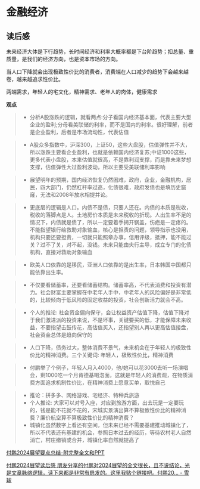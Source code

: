 # 金融经济
## 读后感

未来经济大体是下行趋势，长时间经济和利率大概率都是下台阶趋势；扣总量、重质量，是我们的经济方向，也是资本市场的方向。

当人口下降就会出现极致性价比的消费者，消费端在人口减少的趋势下会越来越卷，越来越追求性价比。

两端需求，年轻人的宅文化，精神需求、老年人的肉体，健康需求

**观点**

> + 分析A股涨跌的逻辑，就看两点:分子看国内经济基本面，代表主要大型企业的盈利;分母看美联储的利率，而不是国内的利率。很好理解，前者是企业盈利，后者是市场流动性，代表估值
>

> + A股众多指数中，沪深300，上证50，这些大盘股，估值弹性并不大，所以涨跌主要看企业盈利，也就是依赖国内经济复苏;中证1000这些，更多代表小盘股，本来估值就很高，不是靠利润支撑，而是靠未来梦想支撑，估值弹性大过盈利波动，所以主要受美联储利率影响
>

> + 展望明年的预期，国内经济恢复仍然困难，政府，企业，金融机构，居民，四大部门，仍然杠杆率过高，化债很难，政府发债也是填历史窟窿，无法和2008年放水相提并论。
>

> + 更底层的逻辑是人口。内债不是债，只要人还在。内债的本质是税收，税收的落脚点是人。土地房价本质是未来税收的折现。人出生率不足的情况下，内债就是债了，所以一定要着手揭开锅盖，伤疤是一定疼的。不能指望银行给救助对象输血，核心是担责的问题，领导指示也没用，机构只要还要担责，一切就只能照章办事，信用评级，抵押，能不能过关？过不了关，对不起，没钱。未来只能由央行主导，成立专门的化债机构，直接对救助对象输血
>

> + 欧美人口依靠的是移民，亚洲人口依靠的是出生率，日本韩国中国都只能依靠出生率。
>

> + 不仅要看储蓄率，还要看储蓄结构。储蓄率高，不代表消费和投资有潜力。社会财富主要掌握在中老年人手中，中老年人的风险偏好是非常低的，比较倾向于低风险的固定收益的投资，社会创新活力就会不高。
>

> + 个人的推论: 社会资金偏向保守，会让权益资产估值下降，估值下降对于我们激进派的投资来说，不是坏事，关键要买的低，才能保障未来收益，不要指望击鼓传花，高估值买入，还指望别人再以更高估值接盘，社会资金总体是趋向保守的
>

> + 人口下降，债务过大，整体消费不景气，未来机会在于年轻人的极致性价比的精神消费。三个关键词: 年轻人，极致性价比，精神消费
>

> + 付鹏举了个例子，年轻人月入4000，他/她可以花3000去听一场演唱会，剩1000吃一个月肯德基喝泡面，这就是年轻人的消费观，在物质消费方面追求机制性价比，在精神消费上愿意买单，取悦自己
>

> + 推论：拼多多、网络游戏、宅经济、特种兵旅游
> + 个人推论: 大家可以对号入座，对应到旅游方面，出去玩是一定要玩的，钱是能不花就不花的，宋城实景演出算不算极致性价比的精神消费？廉价航空算不算极致性价比的精神消费？
> + 城镇化虽然数字上看还有空间，但未来已经不需要基建推动城镇化了，所以不代表还有基建的机会，参照日本过去的经历，等待农村老人自然消亡，村庄撤销或合并，城镇化率自然就提高了
>

[付鹏2024展望要点总结-附完整全文和PPT](https://mp.weixin.qq.com/s?__biz=MzkyNjUzMjQxMw==&mid=2247484968&idx=1&sn=d959edd73348c11b4bb29e9418d55794&chksm=c234907af543196c8302caa3a8362be4b6330805289c9d5e38f6df5be6c797fbec9b679bb954&cur_album_id=3122280077673365505&scene=189#wechat_redirect)

[付鹏2024展望读后感 朋友分享的付鹏对2024展望的全文很长，且不说结论，光是文章脉络逻辑，读下来都是非常有启发的。这里我贴个链接吧。付鹏20... - 雪球](https://xueqiu.com/5135726117/272395884)